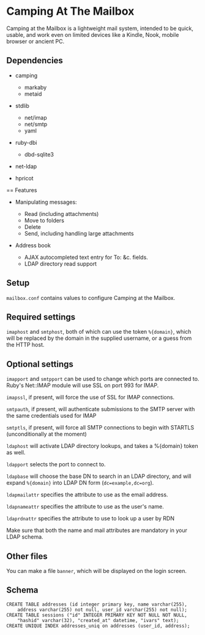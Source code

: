 Camping At The Mailbox
======================

Camping at the Mailbox is a lightweight mail system, intended to be quick,
usable, and work even on limited devices like a Kindle, Nook, mobile browser or
ancient PC.

Dependencies
------------

- camping
	- markaby
	- metaid

- stdlib
	- net/imap
	- net/smtp
	- yaml

- ruby-dbi
	- dbd-sqlite3

- net-ldap

- hpricot

== Features

- Manipulating messages:
	- Read (including attachments)
	- Move to folders
	- Delete
	- Send, including handling large attachments

- Address book
	- AJAX autocompleted text entry for To: &c. fields.
	- LDAP directory read support

Setup
-----

`mailbox.conf` contains values to configure Camping at the Mailbox.

Required settings
-----------------

`imaphost` and `smtphost`, both of which can use the 
token `%{domain}`, which will be replaced by the domain in the
supplied username, or a guess from the HTTP host.

Optional settings
-----------------

`imapport` and `smtpport` can be used to change which 
ports are connected to. Ruby's Net::IMAP module will use SSL on port 993 for 
IMAP.

`imapssl`, if present, will force the use of SSL for IMAP
connections.

`smtpauth`, if present, will authenticate submissions to the SMTP
server with the same credentials used for IMAP

`smtptls`, if present, will force all SMTP connections to begin
with STARTLS (unconditionally at the moment)

`ldaphost` will activate LDAP directory lookups, and takes a
%{domain} token as well.

`ldapport` selects the port to connect to.

`ldapbase` will choose the base DN to search in an LDAP directory,
and will expand `%{domain}` into LDAP DN form 
(`dc=example,dc=org`). 

`ldapmailattr` specifies the attribute to use as the email 
address.

`ldapnameattr` specifies the attribute to use as the user's name.

`ldaprdnattr` specifies the attribute to use to look up a user
by RDN

Make sure that both the name and mail attributes are mandatory in your LDAP
schema.

Other files
-----------

You can make a file `banner`, which will be displayed on the login
screen.

Schema
------

    CREATE TABLE addresses (id integer primary key, name varchar(255), 
        address varchar(255) not null, user_id varchar(255) not null);
    CREATE TABLE sessions ("id" INTEGER PRIMARY KEY NOT NULL NOT NULL, 
        "hashid" varchar(32), "created_at" datetime, "ivars" text);
    CREATE UNIQUE INDEX addresses_uniq on addresses (user_id, address);
